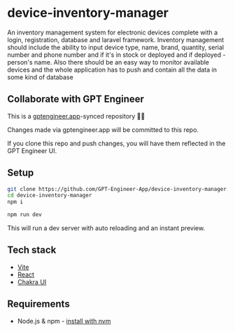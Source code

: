 # device-inventory-manager

An inventory management system for electronic devices complete with a login, registration, database and laravel framework. Inventory management should include the ability to input device type, name, brand, quantity, serial number and phone number and if it's in stock or deployed and if deployed - person's name. Also there should be an easy way to monitor available devices and the whole application has to push and contain all the data in some kind of database


## Collaborate with GPT Engineer

This is a [gptengineer.app](https://gptengineer.app)-synced repository 🌟🤖

Changes made via gptengineer.app will be committed to this repo.

If you clone this repo and push changes, you will have them reflected in the GPT Engineer UI.

## Setup

```sh
git clone https://github.com/GPT-Engineer-App/device-inventory-manager.git
cd device-inventory-manager
npm i
```

```sh
npm run dev
```

This will run a dev server with auto reloading and an instant preview.

## Tech stack

- [Vite](https://vitejs.dev/)
- [React](https://react.dev/)
- [Chakra UI](https://chakra-ui.com/)

## Requirements

- Node.js & npm - [install with nvm](https://github.com/nvm-sh/nvm#installing-and-updating)
